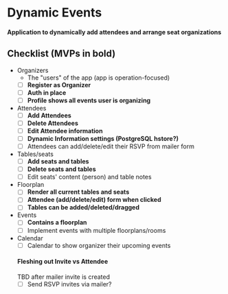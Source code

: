 # Dynamic Events

#### Application to dynamically add attendees and arrange seat organizations

## Checklist (**MVPs in bold**)

- Organizers
  - The "users" of the app (app is operation-focused)
  - [ ] **Register as Organizer**
  - [ ] **Auth in place**
  - [ ] **Profile shows all events user is organizing**
- Attendees
  - [ ] **Add Attendees**
  - [ ] **Delete Attendees**
  - [ ] **Edit Attendee information**
  - [ ] **Dynamic Information settings (PostgreSQL hstore?)**
  - [ ] Attendees can add/delete/edit their RSVP from mailer form
- Tables/seats
  - [ ] **Add seats and tables**
  - [ ] **Delete seats and tables**
  - [ ] Edit seats' content (person) and table notes
- Floorplan
  - [ ] **Render all current tables and seats**
  - [ ] **Attendee (add/delete/edit) form when clicked**
  - [ ] **Tables can be added/deleted/dragged**
- Events
  - [ ] **Contains a floorplan**
  - [ ] Implement events with multiple floorplans/rooms
- Calendar
  - [ ] Calendar to show organizer their upcoming events

  #### Fleshing out Invite vs Attendee
  TBD after mailer invite is created
  - [ ] Send RSVP invites via mailer?
